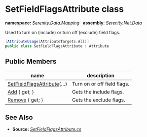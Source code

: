 # SetFieldFlagsAttribute class
**namespace:** *[Serenity.Data.Mapping](../README.md#serenity.data.mapping-namespace)*   **assembly**: *[Serenity.Net.Data](../README.md)*

Used to turn on (include) or turn off (exclude) field flags.

```csharp
[AttributeUsage(AttributeTargets.All)]
public class SetFieldFlagsAttribute : Attribute
```

## Public Members

| name | description |
| --- | --- |
| [SetFieldFlagsAttribute](SetFieldFlagsAttribute/SetFieldFlagsAttribute.md)(…) | Turn on or off field flags. |
| [Add](SetFieldFlagsAttribute/Add.md) { get; } | Gets the include flags. |
| [Remove](SetFieldFlagsAttribute/Remove.md) { get; } | Gets the exclude flags. |

## See Also

* **Source:** *[SetFieldFlagsAttribute.cs](https://github.com/serenity-is/Serenity/blob/master/src/Serenity.Net.Data/Mapping/SetFieldFlagsAttribute.cs)*